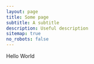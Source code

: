 ```yaml
---
layout: page
title: Some page
subtitle: A subtitle
description: Useful description
sitemap: true
no_robots: false
---
```

Hello World
